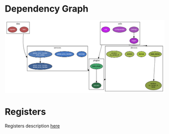 # Dependency Graph

![Dependency Graph](dep_graph.svg)

# Registers

Registers description [here](../registers.md#ECC)